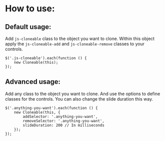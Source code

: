 # How to use:

## Default usage:

Add `js-cloneable` class to the object you want to clone. Within this object apply the `js-cloneable-add` and `js-cloneable-remove` classes to your controls.

```
$('.js-cloneable').each(function () {
    new Cloneable(this);
});
```

## Advanced usage:

Add any class to the object you want to clone. And use the options to define classes for the controls. You can also change the slide duration this way.

```
$('.anything-you-want').each(function () {
    new Cloneable(this, {
        addSelector: '.anything-you-want',
        removeSelector: '.anything-you-want',
        slideDuration: 200 // In milliseconds
    });
});
```
